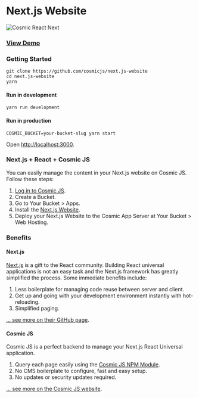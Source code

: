 # Next.js Website
![Cosmic React Next](https://cosmicjs.com/uploads/58dafa10-b4f2-11e6-90d2-a7e1741e7b9d-cosmic-react-next.jpg)
### [View Demo](https://cosmicjs.com/apps/nextjs-website/demo)
### Getting Started
```
git clone https://github.com/cosmicjs/next.js-website
cd next.js-website
yarn
```
#### Run in development
```
yarn run development
```
#### Run in production
```
COSMIC_BUCKET=your-bucket-slug yarn start
```
Open [http://localhost:3000](http://localhost:3000).

### Next.js + React + Cosmic JS
You can easily manage the content in your Next.js website on Cosmic JS.  Follow these steps:

1. [Log in to Cosmic JS](https://cosmicjs.com).
2. Create a Bucket.
3. Go to Your Bucket > Apps.
4. Install the [Next.js Website](https://cosmicjs.com/apps/next.js-website).
5. Deploy your Next.js Website to the Cosmic App Server at Your Bucket > Web Hosting.

### Benefits
#### Next.js
[Next.js](https://github.com/zeit/next.js) is a gift to the React community.  Building React universal applications is not an easy task and the Next.js framework has greatly simplified the process.  Some immediate benefits include:

1. Less boilerplate for managing code reuse between server and client.
2. Get up and going with your development environment instantly with hot-reloading.
3. Simplified paging.

[... see more on their GitHub page](https://github.com/zeit/next.js).

#### Cosmic JS
Cosmic JS is a perfect backend to manage your Next.js React Universal application.

1. Query each page easily using the [Cosmic JS NPM Module](https://github.com/cosmicjs/cosmicjs-node).
2. No CMS boilerplate to configure, fast and easy setup.
3. No updates or security updates required.

[... see more on the Cosmic JS website](https://cosmicjs.com).
